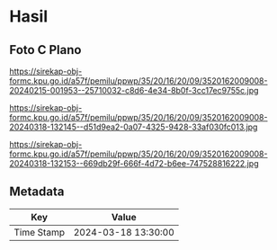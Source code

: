 # Hasil

## Foto C Plano

https://sirekap-obj-formc.kpu.go.id/a57f/pemilu/ppwp/35/20/16/20/09/3520162009008-20240215-001953--25710032-c8d6-4e34-8b0f-3cc17ec9755c.jpg

https://sirekap-obj-formc.kpu.go.id/a57f/pemilu/ppwp/35/20/16/20/09/3520162009008-20240318-132145--d51d9ea2-0a07-4325-9428-33af030fc013.jpg

https://sirekap-obj-formc.kpu.go.id/a57f/pemilu/ppwp/35/20/16/20/09/3520162009008-20240318-132153--669db29f-666f-4d72-b6ee-747528816222.jpg


## Metadata

| Key        | Value               |
| ---------- | ------------------- |
| Time Stamp | 2024-03-18 13:30:00 |



